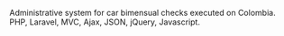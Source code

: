 Administrative system for car bimensual checks executed on Colombia. PHP, Laravel, MVC, Ajax, JSON, jQuery, Javascript.
